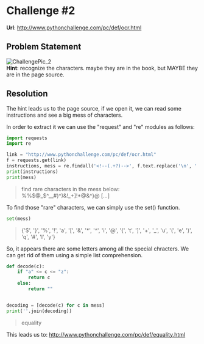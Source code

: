 # Challenge #2
**Url**: http://www.pythonchallenge.com/pc/def/ocr.html
<br/>
## Problem Statement
![ChallengePic_2](http://www.pythonchallenge.com/pc/def/ocr.jpg)
<br/>
**Hint**: recognize the characters. maybe they are in the book, but MAYBE they are in the page source.
## Resolution
The hint leads us to the page source, if we open it, we can read some instructions and see a big mess of characters.

In order to extract it we can use the "request" and "re" modules as follows:
```python
import requests
import re

link = "http://www.pythonchallenge.com/pc/def/ocr.html"
f = requests.get(link)
instructions, mess = re.findall('<!--(.+?)-->', f.text.replace('\n', ''))
print(instructions)
print(mess)
```
> find rare characters in the mess below: <br>
> %%$@_$^__#)^)&!_+]!*@&^}@ [...]

To find those "rare" characters, we can simply use the set() function.
```python
set(mess)
```
> {'$', '}', '%', '!', 'a', '[', '&', '*', '^', 'i', '@', '{', 't', ']', '+', '_', 'u', '(', 'e', ')', 'q', '#', 'l', 'y'}

So, it appears there are some letters among all the special chracters. We can get rid of them using a simple list comprehension.
```python
def decode(c):
    if "a" <= c <= "z":
        return c
    else:
        return ""


decoding = [decode(c) for c in mess]
print(''.join(decoding))
```
> equality

This leads us to: http://www.pythonchallenge.com/pc/def/equality.html
